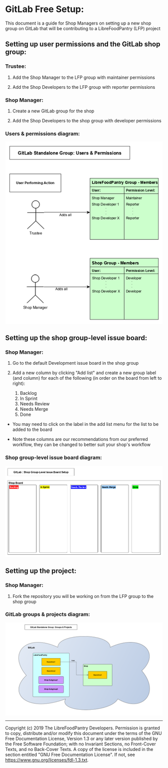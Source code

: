 # GitLab Free Setup:

This document is a guide for Shop Managers on setting up a new shop group on GitLab that will be contributing to a LibreFoodPantry (LFP) project


## Setting up user permissions and the GitLab shop group:


### Trustee:

1. Add the Shop Manager to the LFP group with maintainer permissions

2. Add the Shop Developers to the LFP group with reporter permissions


### Shop Manager:

1. Create a new GitLab group for the shop

2. Add the Shop Developers to the shop group with developer permissions


### Users & permissions diagram:
![GitLab Standalone Group Shop Users & Permissions Diagram](diagrams/GitLab_Standalone_Group_Setup_Users_And_Permissions.png)



## Setting up the shop group-level issue board:


### Shop Manager:

1. Go to the default Development issue board in the shop group

2. Add a new column by clicking "Add list" and create a new group label (and column) for each of the following (in order on the board from left to right):
    1. Backlog
    2. In Sprint
    3. Needs Review
    4. Needs Merge
    5. Done

- You may need to click on the label in the add list menu for the list to be added to the board

- Note these columns are our recommendations from our preferred workflow, they can be changed to better suit your shop's workflow  

### Shop group-level issue board diagram:
![GitLab Shop Board Diagram](diagrams/GitLab_Setup_Shop_Board.png)


## Setting up the project:


### Shop Manager:

1. Fork the repository you will be working on from the LFP group to the shop group

### GitLab groups & projects diagram:
![GitLab Standalone Group Groups & Projects Diagram](diagrams/GitLab_Standalone_Group_Groups_And_Projects.png)

---
Copyright (c) 2019 The LibreFoodPantry Developers.
Permission is granted to copy, distribute and/or modify this document
under the terms of the GNU Free Documentation License, Version 1.3
or any later version published by the Free Software Foundation;
with no Invariant Sections, no Front-Cover Texts, and no Back-Cover Texts.
A copy of the license is included in the section entitled "GNU
Free Documentation License". If not, see
<https://www.gnu.org/licenses/fdl-1.3.txt>.